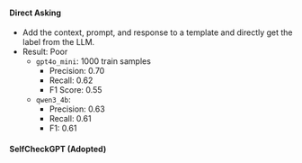 #### Direct Asking
- Add the context, prompt, and response to a template and directly get the label from the LLM.
- Result: Poor
    - `gpt4o_mini`: 1000 train samples
        - Precision: 0.70
        - Recall: 0.62
        - F1 Score: 0.55
    - `qwen3_4b`:
        - Precision: 0.63
        - Recall: 0.61
        - F1: 0.61

#### SelfCheckGPT (Adopted)